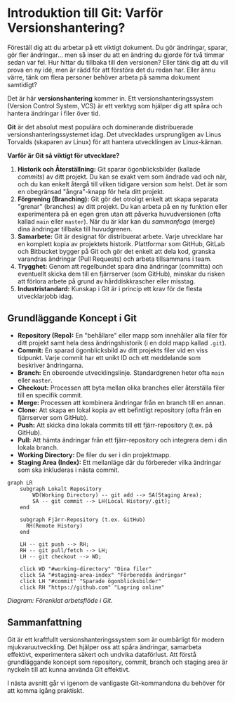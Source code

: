 # Introduktion till Git: Varför Versionshantering?

Föreställ dig att du arbetar på ett viktigt dokument. Du gör ändringar, sparar, gör fler ändringar... men så inser du att en ändring du gjorde för två timmar sedan var fel. Hur hittar du tillbaka till den versionen? Eller tänk dig att du vill prova en ny idé, men är rädd för att förstöra det du redan har. Eller ännu värre, tänk om flera personer behöver arbeta på samma dokument samtidigt?

Det är här **versionshantering** kommer in. Ett versionshanteringssystem (Version Control System, VCS) är ett verktyg som hjälper dig att spåra och hantera ändringar i filer över tid.

**Git** är det absolut mest populära och dominerande distribuerade versionshanteringssystemet idag. Det utvecklades ursprungligen av Linus Torvalds (skaparen av Linux) för att hantera utvecklingen av Linux-kärnan.

**Varför är Git så viktigt för utvecklare?**

1.  **Historik och Återställning:** Git sparar ögonblicksbilder (kallade *commits*) av ditt projekt. Du kan se exakt vem som ändrade vad och när, och du kan enkelt återgå till vilken tidigare version som helst. Det är som en obegränsad "ångra"-knapp för hela ditt projekt.
2.  **Förgrening (Branching):** Git gör det otroligt enkelt att skapa separata "grenar" (branches) av ditt projekt. Du kan arbeta på en ny funktion eller experimentera på en egen gren utan att påverka huvudversionen (ofta kallad `main` eller `master`). När du är klar kan du *sammanfoga* (merge) dina ändringar tillbaka till huvudgrenen.
3.  **Samarbete:** Git är designat för distribuerat arbete. Varje utvecklare har en komplett kopia av projektets historik. Plattformar som GitHub, GitLab och Bitbucket bygger på Git och gör det enkelt att dela kod, granska varandras ändringar (Pull Requests) och arbeta tillsammans i team.
4.  **Trygghet:** Genom att regelbundet spara dina ändringar (committa) och eventuellt skicka dem till en fjärrserver (som GitHub), minskar du risken att förlora arbete på grund av hårddiskkrascher eller misstag.
5.  **Industristandard:** Kunskap i Git är i princip ett krav för de flesta utvecklarjobb idag.

## Grundläggande Koncept i Git

*   **Repository (Repo):** En "behållare" eller mapp som innehåller alla filer för ditt projekt samt hela dess ändringshistorik (i en dold mapp kallad `.git`).
*   **Commit:** En sparad ögonblicksbild av ditt projekts filer vid en viss tidpunkt. Varje commit har ett unikt ID och ett meddelande som beskriver ändringarna.
*   **Branch:** En oberoende utvecklingslinje. Standardgrenen heter ofta `main` eller `master`.
*   **Checkout:** Processen att byta mellan olika branches eller återställa filer till en specifik commit.
*   **Merge:** Processen att kombinera ändringar från en branch till en annan.
*   **Clone:** Att skapa en lokal kopia av ett befintligt repository (ofta från en fjärrserver som GitHub).
*   **Push:** Att skicka dina lokala commits till ett fjärr-repository (t.ex. på GitHub).
*   **Pull:** Att hämta ändringar från ett fjärr-repository och integrera dem i din lokala branch.
*   **Working Directory:** De filer du ser i din projektmapp.
*   **Staging Area (Index):** Ett mellanläge där du förbereder vilka ändringar som ska inkluderas i nästa commit.

```mermaid
graph LR
    subgraph Lokalt Repository
        WD(Working Directory) -- git add --> SA(Staging Area);
        SA -- git commit --> LH(Local History/.git);
    end

    subgraph Fjärr-Repository (t.ex. GitHub)
      RH(Remote History)
    end

    LH -- git push --> RH;
    RH -- git pull/fetch --> LH;
    LH -- git checkout --> WD;

    click WD "#working-directory" "Dina filer"
    click SA "#staging-area-index" "Förberedda ändringar"
    click LH "#commit" "Sparade ögonblicksbilder"
    click RH "https://github.com" "Lagring online"
```
*Diagram: Förenklat arbetsflöde i Git.* 

## Sammanfattning

Git är ett kraftfullt versionshanteringssystem som är oumbärligt för modern mjukvaruutveckling. Det hjälper oss att spåra ändringar, samarbeta effektivt, experimentera säkert och undvika dataförlust. Att förstå grundläggande koncept som repository, commit, branch och staging area är nyckeln till att kunna använda Git effektivt.

I nästa avsnitt går vi igenom de vanligaste Git-kommandona du behöver för att komma igång praktiskt.
